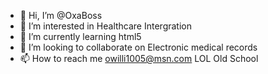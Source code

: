 - 👋 Hi, I’m @OxaBoss
- 👀 I’m interested in Healthcare Intergration 
- 🌱 I’m currently learning html5
- 💞️ I’m looking to collaborate on Electronic medical records
- 📫 How to reach me owilli1005@msn.com    LOL Old School

<!---
OxaBoss/OxaBoss is a ✨ special ✨ repository because its `README.md` (this file) appears on your GitHub profile.
You can click the Preview link to take a look at your changes.
--->
